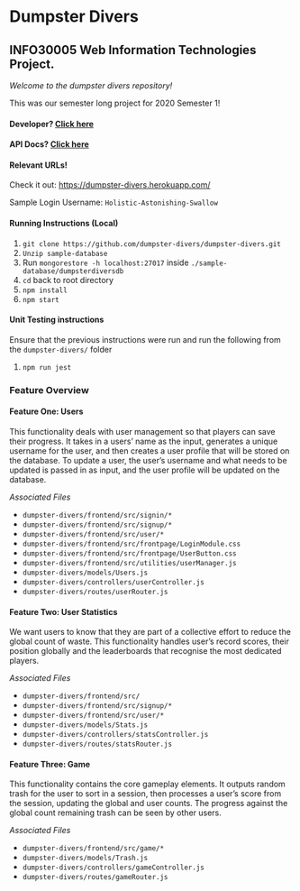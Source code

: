 # Dumpster Divers

## INFO30005 Web Information Technologies Project.

_Welcome to the dumpster divers repository!_

This was our semester long project for 2020 Semester 1!

#### Developer? [Click here](./devREADME.md)

#### API Docs? [Click here](./apiREADME.md)

#### Relevant URLs!
Check it out:
https://dumpster-divers.herokuapp.com/

Sample Login Username: `Holistic-Astonishing-Swallow`

#### Running Instructions (Local)

1. `git clone https://github.com/dumpster-divers/dumpster-divers.git`
2. `Unzip sample-database`
3.  Run `mongorestore -h localhost:27017` inside `./sample-database/dumpsterdiversdb`
2. `cd` back to root directory
3. `npm install`
4. `npm start`

#### Unit Testing instructions

Ensure that the previous instructions were run and run the following from the `dumpster-divers/` folder

1. `npm run jest`

### Feature Overview

#### Feature One: Users

This functionality deals with user management so that players can save their progress. It takes in a users’ name as the input, generates a unique username for the user, and then creates a user profile that will be stored on the database. To update a user, the user’s username and what needs to be updated is passed in as input, and the user profile will be updated on the database.

_Associated Files_

- `dumpster-divers/frontend/src/signin/*`
- `dumpster-divers/frontend/src/signup/*`
- `dumpster-divers/frontend/src/user/*`
- `dumpster-divers/frontend/src/frontpage/LoginModule.css`
- `dumpster-divers/frontend/src/frontpage/UserButton.css`
- `dumpster-divers/frontend/src/utilities/userManager.js`
- `dumpster-divers/models/Users.js`
- `dumpster-divers/controllers/userController.js`
- `dumpster-divers/routes/userRouter.js`

#### Feature Two: User Statistics

We want users to know that they are part of a collective effort to reduce the global count of waste. This functionality handles user’s record scores, their position globally and the leaderboards that recognise the most dedicated players.

_Associated Files_

- `dumpster-divers/frontend/src/`
- `dumpster-divers/frontend/src/signup/*`
- `dumpster-divers/frontend/src/user/*`
- `dumpster-divers/models/Stats.js`
- `dumpster-divers/controllers/statsController.js`
- `dumpster-divers/routes/statsRouter.js`

#### Feature Three: Game

This functionality contains the core gameplay elements. It outputs random trash for the user to sort in a session, then processes a user’s score from the session, updating the global and user counts. The progress against the global count remaining trash can be seen by other users.

_Associated Files_

- `dumpster-divers/frontend/src/game/*`
- `dumpster-divers/models/Trash.js`
- `dumpster-divers/controllers/gameController.js`
- `dumpster-divers/routes/gameRouter.js`
